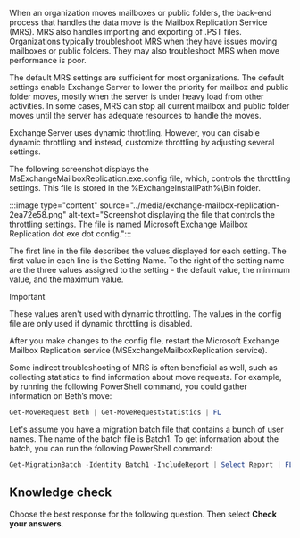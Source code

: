 When an organization moves mailboxes or public folders, the back-end process that handles the data move is the Mailbox Replication Service (MRS). MRS also handles importing and exporting of .PST files. Organizations typically troubleshoot MRS when they have issues moving mailboxes or public folders. They may also troubleshoot MRS when move performance is poor.

The default MRS settings are sufficient for most organizations. The default settings enable Exchange Server to lower the priority for mailbox and public folder moves, mostly when the server is under heavy load from other activities. In some cases, MRS can stop all current mailbox and public folder moves until the server has adequate resources to handle the moves.

Exchange Server uses dynamic throttling. However, you can disable dynamic throttling and instead, customize throttling by adjusting several settings.

The following screenshot displays the MsExchangeMailboxReplication.exe.config file, which, controls the throttling settings. This file is stored in the %ExchangeInstallPath%\\Bin folder.

:::image type="content" source="../media/exchange-mailbox-replication-2ea72e58.png" alt-text="Screenshot displaying the file that controls the throttling settings. The file is named Microsoft Exchange Mailbox Replication dot exe dot config.":::


The first line in the file describes the values displayed for each setting. The first value in each line is the Setting Name. To the right of the setting name are the three values assigned to the setting - the default value, the minimum value, and the maximum value.

> [!IMPORTANT]
> These values aren't used with dynamic throttling. The values in the config file are only used if dynamic throttling is disabled.

After you make changes to the config file, restart the Microsoft Exchange Mailbox Replication service (MSExchangeMailboxReplication service).

Some indirect troubleshooting of MRS is often beneficial as well, such as collecting statistics to find information about move requests. For example, by running the following PowerShell command, you could gather information on Beth’s move:

```powershell
Get-MoveRequest Beth | Get-MoveRequestStatistics | FL
```

Let's assume you have a migration batch file that contains a bunch of user names. The name of the batch file is Batch1. To get information about the batch, you can run the following PowerShell command:

```powershell
Get-MigrationBatch -Identity Batch1 -IncludeReport | Select Report | FL
```

## Knowledge check

Choose the best response for the following question. Then select **Check your answers**.